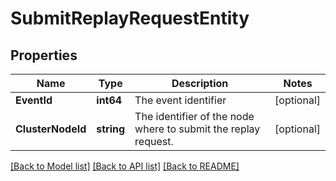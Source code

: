 # SubmitReplayRequestEntity

## Properties

Name | Type | Description | Notes
------------ | ------------- | ------------- | -------------
**EventId** | **int64** | The event identifier | [optional] 
**ClusterNodeId** | **string** | The identifier of the node where to submit the replay request. | [optional] 

[[Back to Model list]](../README.md#documentation-for-models) [[Back to API list]](../README.md#documentation-for-api-endpoints) [[Back to README]](../README.md)


